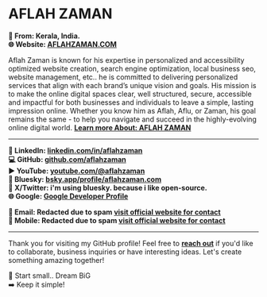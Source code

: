 # AFLAH ZAMAN  

**📍 From: Kerala, India.**    
**🌐 Website: [AFLAHZAMAN.COM](https://aflahzaman.com/)**  

Aflah Zaman is known for his expertise in personalized and accessibility optimized website creation, search engine optimization, local business seo, website management, etc.. he is committed to delivering personalized services that align with each brand’s unique vision and goals. His mission is to make the online digital spaces clear, well structured, secure, accessible and impactful for both businesses and individuals to leave a simple, lasting impression online. Whether you know him as Aflah, Aflu, or Zaman, his goal remains the same - to help you navigate and succeed in the highly-evolving online digital world. **[Learn more About: AFLAH ZAMAN](https://aflahzaman.com/about/)**

---

**🪪 LinkedIn: [linkedin.com/in/aflahzaman](https://www.linkedin.com/in/aflahzaman)**  
**💻 GitHub: [github.com/aflahzaman](https://github.com/aflahzaman)**  
**▶️ YouTube: [youtube.com/@aflahzaman](https://www.youtube.com/@aflahzaman?sub_confirmation=1)**   
**🦋 Bluesky:  [bsky.app/profile/aflahzaman.com](https://bsky.app/profile/aflahzaman.com)**   
**🔗 X/Twitter: i'm using bluesky. because i like open-source.**      
**🌐 Google: [Google Developer Profile](https://g.dev/aflahzaman)**   

**📧 Email: Redacted due to spam [visit official website for contact](https://aflahzaman.com/)**   
**📱 Mobile: Redacted due to spam [visit official website for contact](https://aflahzaman.com/)**   

---

Thank you for visiting my GitHub profile! Feel free to **[reach out](https://aflahzaman.com/)** if you'd like to collaborate, business inquiries or have interesting ideas. Let's create something amazing together!

🚀 Start small.. Dream BiG  
➡️ Keep it simple!

